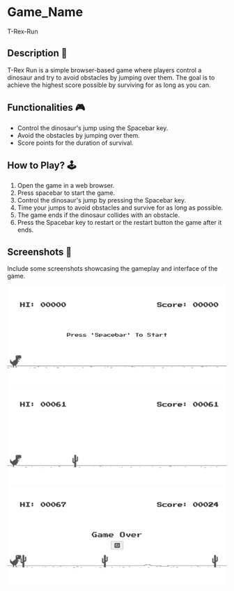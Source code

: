 # Game_Name
T-Rex-Run
## Description 📃
T-Rex Run is a simple browser-based game where players control a dinosaur and try to avoid obstacles by jumping over them. The goal is to achieve the highest score possible by surviving for as long as you can.

## Functionalities 🎮
- Control the dinosaur's jump using the Spacebar key.
- Avoid the obstacles by jumping over them.
- Score points for the duration of survival.

## How to Play? 🕹️
1. Open the game in a web browser.
2. Press spacebar to start the game.
3. Control the dinosaur's jump by pressing the Spacebar key.
4. Time your jumps to avoid obstacles and survive for as long as possible.
5. The game ends if the dinosaur collides with an obstacle.
6. Press the Spacebar key to restart or the restart button the game after it ends.

## Screenshots 📸
Include some screenshots showcasing the gameplay and interface of the game.

![Starting Screenshot](Screenshots/1.png)
![Gameplay Screenshot](Screenshots/2.png)
![Game Over Screenshot](Screenshots/3.png)

